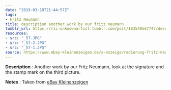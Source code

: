```yaml
---
date: "2019-03-18T21:44:57Z"
tags:
- Fritz Neumann
title: description another work by our fritz neumann
tumblr_url: https://ric-unknownartist.tumblr.com/post/183548567747/description-another-work-by-our-fritz-neumann
resources:
- src: "_57.JPG"
- src: "_57-2.JPG"
- src: "_57-1.JPG"
source: https://www.ebay-kleinanzeigen.de/s-anzeige/radierung-fritz-neumann-vogel-voegel-tukan-30er-jahre-sign-/1072820687-240-1562
---
```


**Description** : Another work by our Fritz Neumann, look at the signature and the stamp mark on the third picture.

**Notes** : Taken from [eBay Kleinanzeigen](https://www.ebay-kleinanzeigen.de/s-anzeige/radierung-fritz-neumann-vogel-voegel-tukan-30er-jahre-sign-/1072820687-240-1562)
